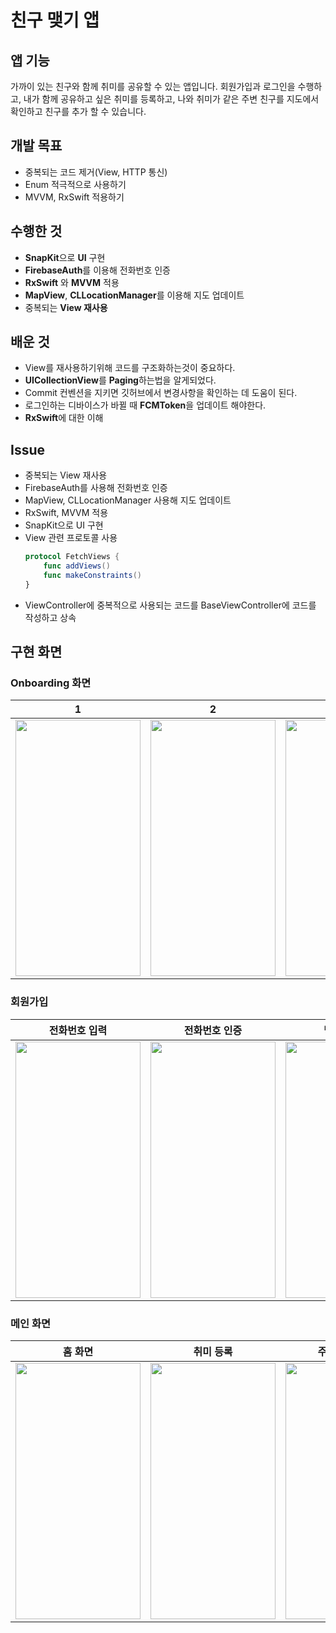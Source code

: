 # 친구 맺기 앱

## 앱 기능
가까이 있는 친구와 함께 취미를 공유할 수 있는 앱입니다. 회원가입과 로그인을 수행하고, 내가 함께 공유하고 싶은 취미를 등록하고, 나와 취미가 같은 주변 친구를 지도에서 확인하고 친구를 추가 할 수 있습니다.

## 개발 목표
- 중복되는 코드 제거(View, HTTP 통신)
- Enum 적극적으로 사용하기
- MVVM, RxSwift 적용하기

## 수행한 것

- **SnapKit**으로 **UI** 구현
- **FirebaseAuth**를 이용해 전화번호 인증
- **RxSwift** 와 **MVVM** 적용
- **MapView**, **CLLocationManager**를 이용해 지도 업데이트
- 중복되는 **View 재사용**

## 배운 것

- View를 재사용하기위해 코드를 구조화하는것이 중요하다.
- **UICollectionView**를 **Paging**하는법을 알게되었다.
- Commit 컨벤션을 지키면 깃허브에서 변경사항을 확인하는 데 도움이 된다.
- 로그인하는 디바이스가 바뀔 때 **FCMToken**을 업데이트 해야한다.
- **RxSwift**에 대한 이해

## Issue
- 중복되는 View 재사용
- FirebaseAuth를 사용해 전화번호 인증
- MapView, CLLocationManager 사용해 지도 업데이트
- RxSwift, MVVM 적용
- SnapKit으로 UI 구현
- View 관련 프로토콜 사용
    ``` Swift
    protocol FetchViews {
        func addViews()
        func makeConstraints()
    }
    ```
- ViewController에 중복적으로 사용되는 코드를 BaseViewController에 코드를 작성하고 상속

## 구현 화면

### Onboarding 화면
|1|2|3|
|-|-|-|
|<img src="https://user-images.githubusercontent.com/26789278/163788366-2d66837e-2544-4a7e-a7b0-3927359a9c9d.png"  width="200" height="410">|<img src="https://user-images.githubusercontent.com/26789278/163788379-6795eaec-93bd-4427-aaed-f8e5a8083ae4.png"  width="200" height="410">|<img src="https://user-images.githubusercontent.com/26789278/163788387-5a08df8c-1954-466d-bda3-c57d5cd28ae5.png"  width="200" height="410">|


### 회원가입
|전화번호 입력|전화번호 인증|닉네임 입력|이메일 입력|성별 입력|
|---------|----------|---------|--------|------|
|<img src="https://user-images.githubusercontent.com/26789278/163787325-b671f72a-d983-4849-8b7e-ff9b6c76e893.png"  width="200" height="410">|<img src="https://user-images.githubusercontent.com/26789278/163787333-12982d85-a1be-464f-9beb-d43ca5242957.png"  width="200" height="410">|<img src="https://user-images.githubusercontent.com/26789278/163787338-092ae01b-bd8a-4a8a-9ac2-0cf605b7c67e.png"  width="200" height="410">|<img src="https://user-images.githubusercontent.com/26789278/163787343-193956e5-f167-46a9-a3c3-f5be94f2d7fe.png"  width="200" height="410">|<img src="https://user-images.githubusercontent.com/26789278/163787351-12691215-ae66-4f14-b23e-1483b63bba59.png"  width="200" height="410">|

### 메인 화면
|홈 화면|취미 등록|주변 친구 목록|설정|
|-----|-------|-----------|---|
|<img src="https://user-images.githubusercontent.com/26789278/163789597-6208ffde-0b69-4924-b367-512620c005b9.png"  width="200" height="410">|<img src="https://user-images.githubusercontent.com/26789278/163789595-b07cf97d-468e-491e-a326-f6e5811f2c5f.png"  width="200" height="410">|<img src="https://user-images.githubusercontent.com/26789278/163789589-2fd17808-2164-42e4-92f3-619cdb3bf651.png"  width="200" height="410">|<img src="https://user-images.githubusercontent.com/26789278/163790198-9ce89c8e-4839-4346-85d6-f85a8b2a93b5.png"  width="200" height="410">|

